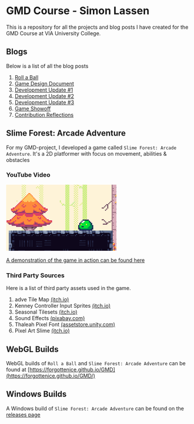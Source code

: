 # GMD Course - Simon Lassen
This is a repository for all the projects and blog posts I have created for the GMD Course at VIA University College.

## Blogs
Below is a list of all the blog posts
1. [Roll a Ball](Blogs/Roll-A-Ball/README.md)
2. [Game Design Document](Blogs/Game%20Design%20Document/README.md)
3. [Development Update #1](Blogs/Development%20Update%201/README.md)
4. [Development Update #2](Blogs/Development%20Update%202/README.md)
5. [Development Update #3](Blogs/Development%20Update%203/README.md)
6. [Game Showoff](Blogs/Game%20Showoff/README.md)
7. [Contribution Reflections](Blogs/Contribution%20Reflections/README.md)

## Slime Forest: Arcade Adventure
For my GMD-project, I developed a game called `Slime Forest: Arcade Adventure`. It's a 2D platformer with focus on movement, abilities & obstacles

### YouTube Video
[![YouTube Demonstration](media/slime-forest-arcade-adventure-thumbnail.png)](https://youtu.be/zEiievuTiGc)

[A demonstration of the game in action can be found here](https://youtu.be/zEiievuTiGc)

### Third Party Sources
Here is a list of third party assets used in the game.

1. adve Tile Map [(itch.io)](https://egordorichev.itch.io/adve)
2. Kenney Controller Input Sprites [(itch.io)](https://kenney-assets.itch.io/input-prompts-pixel-16)
3. Seasonal Tilesets [(itch.io)](https://grafxkid.itch.io/seasonal-tilesets)
4. Sound Effects [(pixabay.com)](https://pixabay.com/sound-effects/search/8-bit/)
5. Thaleah Pixel Font [(assetstore.unity.com)](https://assetstore.unity.com/packages/2d/fonts/free-pixel-font-thaleah-140059)
6. Pixel Art Slime [(itch.io)](https://diogo-vernier.itch.io/pixel-art-slime)

## WebGL Builds
WebGL builds of `Roll a Ball` and `Slime Forest: Arcade Adventure` can be found at [https://forgottenice.github.io/GMD](https://forgottenice.github.io/GMD/)

## Windows Builds
A Windows build of `Slime Forest: Arcade Adventure` can be found on the [releases page](https://github.com/ForgottenIce/GMD/releases)
